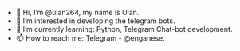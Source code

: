 - 👋 Hi, I’m @ulan264, my name is Ulan.
- 👀 I’m interested in developing the telegram bots.
- 🌱 I’m currently learning: Python, Telegram Chat-bot development.
- 📫 How to reach me: Telegram - @enganese.

<!---
ulan264/ulan264 is a ✨ special ✨ repository because its `README.md` (this file) appears on your GitHub profile.
You can click the Preview link to take a look at your changes.
--->

